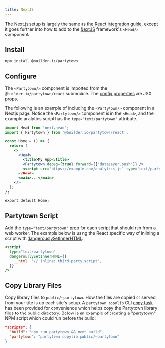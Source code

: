 ```yaml
---
title: NextJS
---
```


The Next.js setup is largely the same as the [React integration guide](/react), except it goes further into how to add to the [NextJS](https://nextjs.org/) framework's `<Head/>` component.

## Install

```bash
npm install @builder.io/partytown
```

## Configure

The `<Partytown/>` component is imported from the `@builder.io/partytown/react` submodule. The [config properties](/configuration) are JSX props.

The following is an example of including the `<Partytown/>` component in a Nextjs page. Notice the `<Partytown/>` component is in the `<Head>`, and the example analytics script has the `type="text/partytown"` attribute.

```jsx
import Head from 'next/head';
import { Partytown } from '@builder.io/partytown/react';

const Home = () => {
  return (
    <>
      <Head>
        <title>My App</title>
        <Partytown debug={true} forward={['dataLayer.push']} />
        <script src="https://example.com/analytics.js" type="text/partytown"> />
      </Head>
      <main>...</main>
    </>
  );
};

export default Home;
```

## Partytown Script

Add the `type="text/partytown"` [prop](/partytown-scripts) for each script that should run from a web worker. The example below is using the React specific way of inlining a script with [dangerouslySetInnerHTML](https://reactjs.org/docs/dom-elements.html#dangerouslysetinnerhtml).

```jsx
<script
  type="text/partytown"
  dangerouslySetInnerHTML={{
    __html: '// inlined third-party script',
  }}
/>
```

## Copy Library Files

Copy library files to `public/~partytown`. How the files are copied or served from your site is up each site's setup. A `partytown copylib` CLI [copy task](/copy-library-files) has been provided for convenience which helps copy the Partytown library files to the public directory. Below is an example of creating a "partytown" NPM script which could run before the build:

```json
"scripts": {
  "build": "npm run partytown && next build",
  "partytown": "partytown copylib public/~partytown"
}
```
